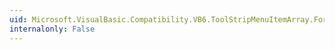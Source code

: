 ```yaml
---
uid: Microsoft.VisualBasic.Compatibility.VB6.ToolStripMenuItemArray.ForeColorChanged
internalonly: False
---
```

